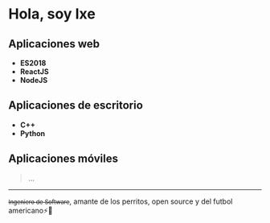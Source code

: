 # Hola, soy Ixe

## Aplicaciones web

* **ES2018**
* **ReactJS**
* **NodeJS**

## Aplicaciones de escritorio

* **C++**
* **Python**

## Aplicaciones móviles

> ...

-----------

<p><small style="text-decoration: line-through; font-size: smaller">Ingeniero de Software</small>, amante de los perritos, open source y del futbol americano⚡🏈
